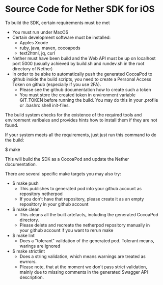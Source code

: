 # Source Code for Nether SDK for iOS
To build the SDK, certain requirements must be met

- You must run under MacOS
- Certain development software must be installed:
    - Apples Xcode
    - ruby, java, maven, cocoapods
    - text2html, jq, curl
- Nether must have been build and the Web API must be up on localhost port 5000 (usually achieved by build.sh and rundev.sh in the root directory of Nether)
- In order to be abke to automatically push the generated CocoaPod to github inside the build scripts, you need to create a Personal Access Token on github (especially if you use 2FA).
    - Please see the github documentation how to create such a token
    - You must store the created token in environment variable GIT_TOKEN before running the build. You may do this in your .profile or .bashrc shell init-files.

The build system checks for the existence of the required tools and environment varibales and provides hints how to install them if they are not found.

If your system meets all the requirements, just just run this command to do the build:

$ make

This will build the SDK as a CocoaPod and update the Nether documentation.

There are several specific make targets you may also try:

- $ make push
    - This publishes to generated pod into your github account as repository netherpod
    - If you don't have that repository, please create it as an empty reposittory in your github account
- $ make clean
    - This cleans all the built artefacts, including the generated CocoaPod directory.
    - Please delete and recreate the netherpod repository manually in your github account if you want to rerun make
- $ make lint
    - Does a "tolerant" validation of the generated pod. Tolerant means, warings are ignored
- $ make strictlint
    - Does a string validation, which means warnings are treated as ewrrors.
    - Please note, that at the moment we don't pass strict validation, mainly due to missing comments in the generated Swagger API description.

